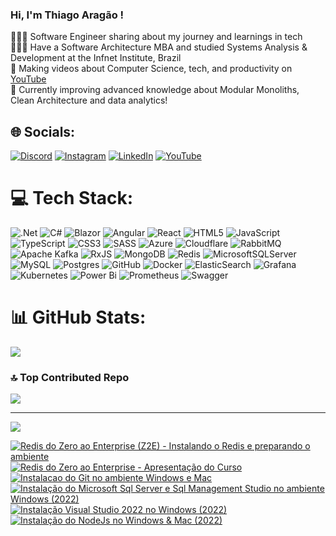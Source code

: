 ### Hi, I'm Thiago Aragão !

👩🏻‍💻 Software Engineer sharing about my journey and learnings in tech<br/>
👩🏻‍🎓 Have a Software Architecture MBA and studied Systems Analysis & Development at the Infnet Institute, Brazil<br/>
🎨 Making videos about Computer Science, tech, and productivity on [YouTube](https://www.youtube.com/@thiago.aragao)<br/>
💭 Currently improving advanced knowledge about Modular Monoliths, Clean Architecture and data analytics!<br/>

## 🌐 Socials:
[![Discord](https://img.shields.io/badge/Discord-%237289DA.svg?logo=discord&logoColor=white)](https://discord.gg/tbaragao) [![Instagram](https://img.shields.io/badge/Instagram-%23E4405F.svg?logo=Instagram&logoColor=white)](https://instagram.com/thiago.aragao__) [![LinkedIn](https://img.shields.io/badge/LinkedIn-%230077B5.svg?logo=linkedin&logoColor=white)](https://linkedin.com/in/thiago-b-aragao) [![YouTube](https://img.shields.io/badge/YouTube-%23FF0000.svg?logo=YouTube&logoColor=white)](https://youtube.com/@thiago.aragao) 

# 💻 Tech Stack:
![.Net](https://img.shields.io/badge/.NET-5C2D91?style=for-the-badge&logo=.net&logoColor=white) ![C#](https://img.shields.io/badge/c%23-%23239120.svg?style=for-the-badge&logo=csharp&logoColor=white) ![Blazor](https://img.shields.io/badge/blazor-%235C2D91.svg?style=for-the-badge&logo=blazor&logoColor=white) ![Angular](https://img.shields.io/badge/angular-%23DD0031.svg?style=for-the-badge&logo=angular&logoColor=white) ![React](https://img.shields.io/badge/react-%2320232a.svg?style=for-the-badge&logo=react&logoColor=%2361DAFB) ![HTML5](https://img.shields.io/badge/html5-%23E34F26.svg?style=for-the-badge&logo=html5&logoColor=white) ![JavaScript](https://img.shields.io/badge/javascript-%23323330.svg?style=for-the-badge&logo=javascript&logoColor=%23F7DF1E) ![TypeScript](https://img.shields.io/badge/typescript-%23007ACC.svg?style=for-the-badge&logo=typescript&logoColor=white) ![CSS3](https://img.shields.io/badge/css3-%231572B6.svg?style=for-the-badge&logo=css3&logoColor=white) ![SASS](https://img.shields.io/badge/SASS-hotpink.svg?style=for-the-badge&logo=SASS&logoColor=white) ![Azure](https://img.shields.io/badge/azure-%230072C6.svg?style=for-the-badge&logo=microsoftazure&logoColor=white) ![Cloudflare](https://img.shields.io/badge/Cloudflare-F38020?style=for-the-badge&logo=Cloudflare&logoColor=white) ![RabbitMQ](https://img.shields.io/badge/rabbitmq-FF6600?style=for-the-badge&logo=rabbitmq&logoColor=white) ![Apache Kafka](https://img.shields.io/badge/Apache%20Kafka-000?style=for-the-badge&logo=apachekafka) ![RxJS](https://img.shields.io/badge/rxjs-%23B7178C.svg?style=for-the-badge&logo=reactivex&logoColor=white) ![MongoDB](https://img.shields.io/badge/MongoDB-%234ea94b.svg?style=for-the-badge&logo=mongodb&logoColor=white) ![Redis](https://img.shields.io/badge/redis-%23DD0031.svg?style=for-the-badge&logo=redis&logoColor=white) ![MicrosoftSQLServer](https://img.shields.io/badge/Microsoft%20SQL%20Server-CC2927?style=for-the-badge&logo=microsoft%20sql%20server&logoColor=white) ![MySQL](https://img.shields.io/badge/mysql-4479A1.svg?style=for-the-badge&logo=mysql&logoColor=white) ![Postgres](https://img.shields.io/badge/postgres-%23316192.svg?style=for-the-badge&logo=postgresql&logoColor=white) ![GitHub](https://img.shields.io/badge/github-%23121011.svg?style=for-the-badge&logo=github&logoColor=white) ![Docker](https://img.shields.io/badge/docker-%230db7ed.svg?style=for-the-badge&logo=docker&logoColor=white) ![ElasticSearch](https://img.shields.io/badge/-ElasticSearch-005571?style=for-the-badge&logo=elasticsearch) ![Grafana](https://img.shields.io/badge/grafana-%23F46800.svg?style=for-the-badge&logo=grafana&logoColor=white) ![Kubernetes](https://img.shields.io/badge/kubernetes-%23326ce5.svg?style=for-the-badge&logo=kubernetes&logoColor=white) ![Power Bi](https://img.shields.io/badge/power_bi-F2C811?style=for-the-badge&logo=powerbi&logoColor=black) ![Prometheus](https://img.shields.io/badge/Prometheus-E6522C?style=for-the-badge&logo=Prometheus&logoColor=white) ![Swagger](https://img.shields.io/badge/-Swagger-%23Clojure?style=for-the-badge&logo=swagger&logoColor=white)

# 📊 GitHub Stats:
![](https://github-readme-stats.vercel.app/api?username=tbaragao&count_private=true&show_icons=true&theme=github_dark&rank_icon=github)<br/>

### 🔝 Top Contributed Repo
![](https://github-contributor-stats.vercel.app/api?username=tbaragao&limit=5&theme=dark&combine_all_yearly_contributions=true)

---
[![](https://visitcount.itsvg.in/api?id=tbaragao&icon=0&color=0)](https://visitcount.itsvg.in)

<!-- BEGIN YOUTUBE-CARDS -->
[![Redis do Zero ao Enterprise (Z2E) - Instalando o Redis e preparando o ambiente](https://ytcards.demolab.com/?id=tWr-ykds3vM&title=Redis+do+Zero+ao+Enterprise+%28Z2E%29+-+Instalando+o+Redis+e+preparando+o+ambiente&lang=en&timestamp=1672747234&background_color=%230d1117&title_color=%23ffffff&stats_color=%23dedede&max_title_lines=1&width=250&border_radius=5 "Redis do Zero ao Enterprise (Z2E) - Instalando o Redis e preparando o ambiente")](https://www.youtube.com/watch?v=tWr-ykds3vM)
[![Redis do Zero ao Enterprise - Apresentação do Curso](https://ytcards.demolab.com/?id=hTdpPpfsDds&title=Redis+do+Zero+ao+Enterprise+-+Apresenta%C3%A7%C3%A3o+do+Curso&lang=en&timestamp=1672660818&background_color=%230d1117&title_color=%23ffffff&stats_color=%23dedede&max_title_lines=1&width=250&border_radius=5 "Redis do Zero ao Enterprise - Apresentação do Curso")](https://www.youtube.com/watch?v=hTdpPpfsDds)
[![Instalacao do Git no ambiente Windows e Mac](https://ytcards.demolab.com/?id=vkpxf57cngo&title=Instalacao+do+Git+no+ambiente+Windows+e+Mac&lang=en&timestamp=1645707639&background_color=%230d1117&title_color=%23ffffff&stats_color=%23dedede&max_title_lines=1&width=250&border_radius=5 "Instalacao do Git no ambiente Windows e Mac")](https://www.youtube.com/watch?v=vkpxf57cngo)
[![Instalação do Microsoft Sql Server e Sql Management Studio no ambiente Windows (2022)](https://ytcards.demolab.com/?id=W7xqjvAX0Qo&title=Instala%C3%A7%C3%A3o+do+Microsoft+Sql+Server+e+Sql+Management+Studio+no+ambiente+Windows+%282022%29&lang=en&timestamp=1645621236&background_color=%230d1117&title_color=%23ffffff&stats_color=%23dedede&max_title_lines=1&width=250&border_radius=5 "Instalação do Microsoft Sql Server e Sql Management Studio no ambiente Windows (2022)")](https://www.youtube.com/watch?v=W7xqjvAX0Qo)
[![Instalação Visual Studio 2022 no Windows (2022)](https://ytcards.demolab.com/?id=k5ng4cauQaQ&title=Instala%C3%A7%C3%A3o+Visual+Studio+2022+no+Windows+%282022%29&lang=en&timestamp=1645534841&background_color=%230d1117&title_color=%23ffffff&stats_color=%23dedede&max_title_lines=1&width=250&border_radius=5 "Instalação Visual Studio 2022 no Windows (2022)")](https://www.youtube.com/watch?v=k5ng4cauQaQ)
[![Instalação do NodeJs no Windows & Mac (2022)](https://ytcards.demolab.com/?id=mwwB0ToU59s&title=Instala%C3%A7%C3%A3o+do+NodeJs+no+Windows+%26+Mac+%282022%29&lang=en&timestamp=1645448424&background_color=%230d1117&title_color=%23ffffff&stats_color=%23dedede&max_title_lines=1&width=250&border_radius=5 "Instalação do NodeJs no Windows & Mac (2022)")](https://www.youtube.com/watch?v=mwwB0ToU59s)
<!-- END YOUTUBE-CARDS -->
